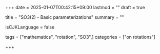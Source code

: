 +++
date = 2025-01-07T00:42:15+09:00
lastmod = ""
draft = true

title = "SO3(2) - Basic parameterizations"
summary = ""

isCJKLanguage = false

tags = ["mathematics", "rotation", "SO3",]
categories = ["on rotations"]

+++